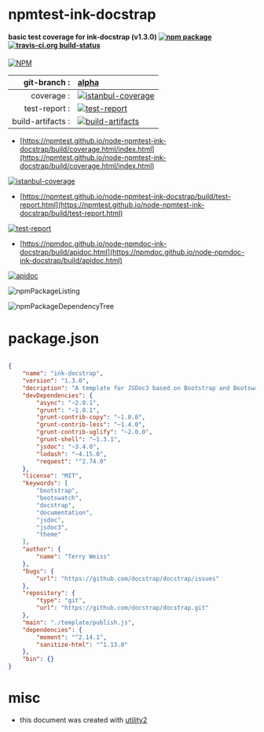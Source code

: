 # npmtest-ink-docstrap

#### basic test coverage for  ink-docstrap (v1.3.0)  [![npm package](https://img.shields.io/npm/v/npmtest-ink-docstrap.svg?style=flat-square)](https://www.npmjs.org/package/npmtest-ink-docstrap) [![travis-ci.org build-status](https://api.travis-ci.org/npmtest/node-npmtest-ink-docstrap.svg)](https://travis-ci.org/npmtest/node-npmtest-ink-docstrap)

####

[![NPM](https://nodei.co/npm/ink-docstrap.png?downloads=true&downloadRank=true&stars=true)](https://www.npmjs.com/package/ink-docstrap)

| git-branch : | [alpha](https://github.com/npmtest/node-npmtest-ink-docstrap/tree/alpha)|
|--:|:--|
| coverage : | [![istanbul-coverage](https://npmtest.github.io/node-npmtest-ink-docstrap/build/coverage.badge.svg)](https://npmtest.github.io/node-npmtest-ink-docstrap/build/coverage.html/index.html)|
| test-report : | [![test-report](https://npmtest.github.io/node-npmtest-ink-docstrap/build/test-report.badge.svg)](https://npmtest.github.io/node-npmtest-ink-docstrap/build/test-report.html)|
| build-artifacts : | [![build-artifacts](https://npmtest.github.io/node-npmtest-ink-docstrap/glyphicons_144_folder_open.png)](https://github.com/npmtest/node-npmtest-ink-docstrap/tree/gh-pages/build)|

- [https://npmtest.github.io/node-npmtest-ink-docstrap/build/coverage.html/index.html](https://npmtest.github.io/node-npmtest-ink-docstrap/build/coverage.html/index.html)

[![istanbul-coverage](https://npmtest.github.io/node-npmtest-ink-docstrap/build/screenCapture.buildCi.browser.%252Ftmp%252Fbuild%252Fcoverage.lib.html.png)](https://npmtest.github.io/node-npmtest-ink-docstrap/build/coverage.html/index.html)

- [https://npmtest.github.io/node-npmtest-ink-docstrap/build/test-report.html](https://npmtest.github.io/node-npmtest-ink-docstrap/build/test-report.html)

[![test-report](https://npmtest.github.io/node-npmtest-ink-docstrap/build/screenCapture.buildCi.browser.%252Ftmp%252Fbuild%252Ftest-report.html.png)](https://npmtest.github.io/node-npmtest-ink-docstrap/build/test-report.html)

- [https://npmdoc.github.io/node-npmdoc-ink-docstrap/build/apidoc.html](https://npmdoc.github.io/node-npmdoc-ink-docstrap/build/apidoc.html)

[![apidoc](https://npmdoc.github.io/node-npmdoc-ink-docstrap/build/screenCapture.buildCi.browser.%252Ftmp%252Fbuild%252Fapidoc.html.png)](https://npmdoc.github.io/node-npmdoc-ink-docstrap/build/apidoc.html)

![npmPackageListing](https://npmtest.github.io/node-npmtest-ink-docstrap/build/screenCapture.npmPackageListing.svg)

![npmPackageDependencyTree](https://npmtest.github.io/node-npmtest-ink-docstrap/build/screenCapture.npmPackageDependencyTree.svg)



# package.json

```json

{
    "name": "ink-docstrap",
    "version": "1.3.0",
    "decription": "A template for JSDoc3 based on Bootstrap and Bootswatch",
    "devDependencies": {
        "async": "~2.0.1",
        "grunt": "~1.0.1",
        "grunt-contrib-copy": "~1.0.0",
        "grunt-contrib-less": "~1.4.0",
        "grunt-contrib-uglify": "~2.0.0",
        "grunt-shell": "~1.3.1",
        "jsdoc": "~3.4.0",
        "lodash": "~4.15.0",
        "request": "^2.74.0"
    },
    "license": "MIT",
    "keywords": [
        "bootstrap",
        "bootswatch",
        "docstrap",
        "documentation",
        "jsdoc",
        "jsdoc3",
        "theme"
    ],
    "author": {
        "name": "Terry Weiss"
    },
    "bugs": {
        "url": "https://github.com/docstrap/docstrap/issues"
    },
    "repository": {
        "type": "git",
        "url": "https://github.com/docstrap/docstrap.git"
    },
    "main": "./template/publish.js",
    "dependencies": {
        "moment": "^2.14.1",
        "sanitize-html": "^1.13.0"
    },
    "bin": {}
}
```



# misc
- this document was created with [utility2](https://github.com/kaizhu256/node-utility2)
